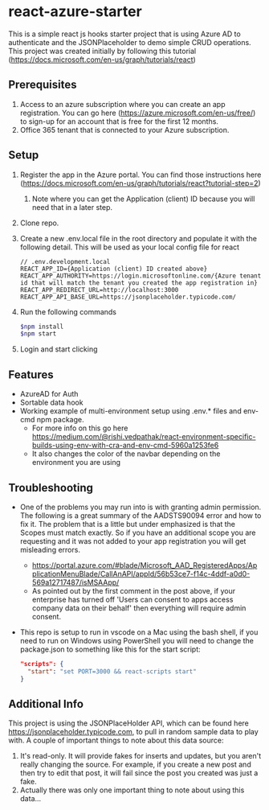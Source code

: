 # react-azure-starter

This is a simple react js hooks starter project that is using Azure AD to authenticate and the JSONPlaceholder to demo simple CRUD operations.  This project was created initially by following this tutorial (<https://docs.microsoft.com/en-us/graph/tutorials/react>)

## Prerequisites

1. Access to an azure subscription where you can create an app registration.  You can go here (<https://azure.microsoft.com/en-us/free/>) to sign-up for an account that is free for the first 12 months.
2. Office 365 tenant that is connected to your Azure subscription.

## Setup

1. Register the app in the Azure portal. You can find those instructions here (<https://docs.microsoft.com/en-us/graph/tutorials/react?tutorial-step=2>)
    1. Note where you can get the Application (client) ID because you will need that in a later step.
2. Clone repo.
3. Create a new .env.local file in the root directory and populate it with the following detail.  This will be used as your local config file for react

    ```text
    // .env.development.local
    REACT_APP_ID={Application (client) ID created above}
    REACT_APP_AUTHORITY=https://login.microsoftonline.com/{Azure tenant id that will match the tenant you created the app registration in}
    REACT_APP_REDIRECT_URL=http://localhost:3000
    REACT_APP_API_BASE_URL=https://jsonplaceholder.typicode.com/

    ```

4. Run the following commands

    ```bash
    $npm install
    $npm start
    ```

5. Login and start clicking

## Features

- AzureAD for Auth
- Sortable data hook
- Working example of multi-environment setup using .env.* files and env-cmd npm package.
  - For more info on this go here <https://medium.com/@rishi.vedpathak/react-environment-specific-builds-using-env-with-cra-and-env-cmd-5960a1253fe6>
  - It also changes the color of the navbar depending on the environment you are using

## Troubleshooting

- One of the problems you may run into is with granting admin permission.  The following is a great summary of the AADSTS90094 error and how to fix it.  The problem that is a little but under emphasized is that the Scopes must match exactly.  So if you have an additional scope you are requesting and it was not added to your app registration you will get misleading errors.
  - <https://portal.azure.com/#blade/Microsoft_AAD_RegisteredApps/ApplicationMenuBlade/CallAnAPI/appId/56b53ce7-f14c-4ddf-a0d0-569a12717487/isMSAApp/>
  - As pointed out by the first comment in the post above, if your enterprise has turned off 'Users can consent to apps access company data on their behalf' then everything will require admin consent.
- This repo is setup to run in vscode on a Mac using the bash shell, if you need to run on Windows using PowerShell you will need to change the package.json to something like this for the start script:

  ```json
  "scripts": {
    "start": "set PORT=3000 && react-scripts start"
  }
  ```

## Additional Info

This project is using the JSONPlaceHolder API, which can be found here <https://jsonplaceholder.typicode.com>, to pull in random sample data to play with.  A couple of important things to note about this data source:

1. It's read-only.  It will provide fakes for inserts and updates, but you aren't really changing the source.  For example, if you create a new post and then try to edit that post, it will fail since the post you created was just a fake.
2. Actually there was only one important thing to note about using this data...